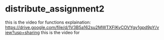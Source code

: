 # distribute_assignment2
this is the video for functions explaination: https://drive.google.com/file/d/1V3B5a162su2MWTXFIKvCOVYgv1gpd9pY/view?usp=sharing
this is the video for 
